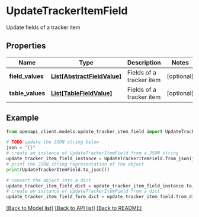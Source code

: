 # UpdateTrackerItemField

Update fields of a tracker item

## Properties

Name | Type | Description | Notes
------------ | ------------- | ------------- | -------------
**field_values** | [**List[AbstractFieldValue]**](AbstractFieldValue.md) | Fields of a tracker item | [optional] 
**table_values** | [**List[TableFieldValue]**](TableFieldValue.md) | Fields of a tracker item | [optional] 

## Example

```python
from openapi_client.models.update_tracker_item_field import UpdateTrackerItemField

# TODO update the JSON string below
json = "{}"
# create an instance of UpdateTrackerItemField from a JSON string
update_tracker_item_field_instance = UpdateTrackerItemField.from_json(json)
# print the JSON string representation of the object
print(UpdateTrackerItemField.to_json())

# convert the object into a dict
update_tracker_item_field_dict = update_tracker_item_field_instance.to_dict()
# create an instance of UpdateTrackerItemField from a dict
update_tracker_item_field_form_dict = update_tracker_item_field.from_dict(update_tracker_item_field_dict)
```
[[Back to Model list]](../README.md#documentation-for-models) [[Back to API list]](../README.md#documentation-for-api-endpoints) [[Back to README]](../README.md)


